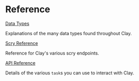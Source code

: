 # Reference

[Data Types](system/kernel/clay/reference/data-types)

Explanations of the many data types found throughout Clay.

[Scry Reference](system/kernel/clay/reference/scry)

Reference for Clay's various scry endpoints.

[API Reference](system/kernel/clay/reference/tasks)

Details of the various `task`s you can use to interact with Clay.


